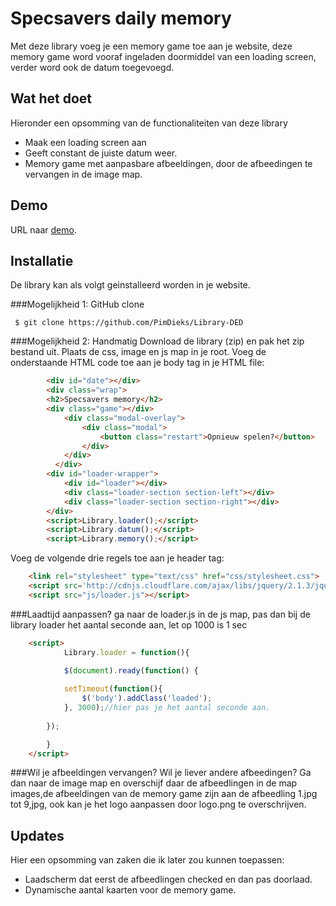# Specsavers daily memory
Met deze library voeg je een memory game toe aan je website, deze memory game word
 vooraf ingeladen doormiddel van een loading screen, verder word ook de datum toegevoegd.

## Wat het doet
Hieronder een opsomming van de functionaliteiten van deze library
* Maak een loading screen aan
* Geeft constant de juiste datum weer.
* Memory game met aanpasbare afbeeldingen, door de afbeedingen te vervangen in de image map.

## Demo
URL naar [demo](http://athena.fhict.nl/users/i318346/LibraryDED/index.html).

## Installatie
De library kan als volgt geinstalleerd worden in je website. 

###Mogelijkheid 1: GitHub clone

```
 $ git clone https://github.com/PimDieks/Library-DED
 ```


###Mogelijkheid 2: Handmatig
Download de library (zip) en pak het zip bestand uit. Plaats de css, image en js map in je root. 
Voeg de onderstaande HTML code toe aan je body tag in je HTML file:

```html
		<div id="date"></div>
		<div class="wrap">
		<h2>Specsavers memory</h2>
		<div class="game"></div>
			<div class="modal-overlay">
				<div class="modal">
					<button class="restart">Opnieuw spelen?</button>
				</div>
			</div>
		  </div>
		<div id="loader-wrapper">
			<div id="loader"></div>
			<div class="loader-section section-left"></div>
            <div class="loader-section section-right"></div>
		</div>
		<script>Library.loader();</script>
		<script>Library.datum();</script>
		<script>Library.memory();</script>

```

Voeg de volgende drie regels toe aan je header tag:

```html
	<link rel="stylesheet" type="text/css" href="css/stylesheet.css">
	<script src='http://cdnjs.cloudflare.com/ajax/libs/jquery/2.1.3/jquery.min.js'></script>
	<script src="js/loader.js"></script>
```
###Laadtijd aanpassen?
ga naar de loader.js in de js map, pas dan bij de library loader het aantal seconde aan, let op 1000 is 1 sec

```html
	<script>
	        Library.loader = function(){

            $(document).ready(function() {
 
            setTimeout(function(){
                $('body').addClass('loaded');
            }, 3000);//hier pas je het aantal seconde aan.
         
        });

        }
   	</script>
```

###Wil je afbeeldingen vervangen?
Wil je liever andere afbeedingen? Ga dan naar de image map en overschijf daar de afbeedlingen 
in de map images,de afbeeldingen van de memory game zijn aan de afbeedling 1.jpg tot 9,jpg, 
ook kan je het logo aanpassen door logo.png te overschrijven.

## Updates
Hier een opsomming van zaken die ik later zou kunnen toepassen:
* Laadscherm dat eerst de afbeedlingen checked en dan pas doorlaad.
* Dynamische aantal kaarten voor de memory game.

